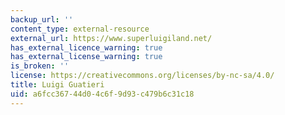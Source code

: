 ```yaml
---
backup_url: ''
content_type: external-resource
external_url: https://www.superluigiland.net/
has_external_licence_warning: true
has_external_license_warning: true
is_broken: ''
license: https://creativecommons.org/licenses/by-nc-sa/4.0/
title: Luigi Guatieri
uid: a6fcc367-44d0-4c6f-9d93-c479b6c31c18
---
```

